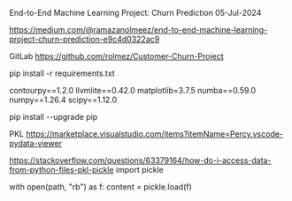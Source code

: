 End-to-End Machine Learning Project: Churn Prediction
05-Jul-2024

https://medium.com/@ramazanolmeez/end-to-end-machine-learning-project-churn-prediction-e9c4d0322ac9

GitLab
https://github.com/rolmez/Customer-Churn-Project


pip install -r requirements.txt


contourpy==1.2.0
llvmlite==0.42.0
matplotlib=3.7.5
numba==0.59.0
numpy==1.26.4
scipy==1.12.0

pip install --upgrade pip


PKL
https://marketplace.visualstudio.com/items?itemName=Percy.vscode-pydata-viewer

https://stackoverflow.com/questions/63379164/how-do-i-access-data-from-python-files-pkl-pickle
import pickle

with open(path, "rb") as f:
    content = pickle.load(f)
